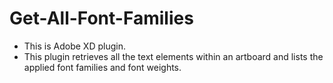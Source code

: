 # Get-All-Font-Families
- This is Adobe XD plugin.
- This plugin retrieves all the text elements within an artboard and lists the applied font families and font weights.
